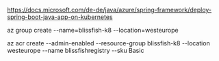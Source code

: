 https://docs.microsoft.com/de-de/java/azure/spring-framework/deploy-spring-boot-java-app-on-kubernetes

az group create --name=blissfish-k8 --location=westeurope

az acr create --admin-enabled --resource-group blissfish-k8 --location westeurope --name blissfishregistry --sku Basic